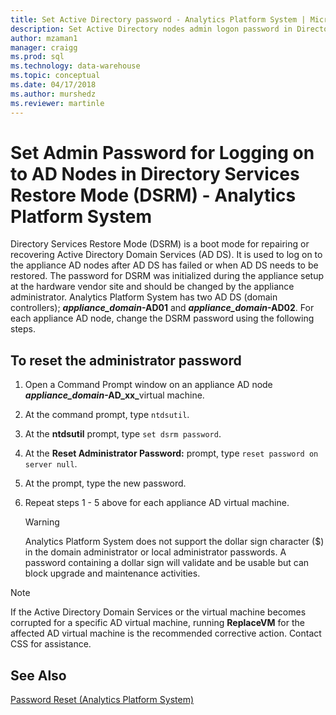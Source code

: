 ```yaml
---
title: Set Active Directory password - Analytics Platform System | Microsoft Docs
description: Set Active Directory nodes admin logon password in Directory Services Restore Mode in Analytics Platform System (APS).
author: mzaman1 
manager: craigg
ms.prod: sql
ms.technology: data-warehouse
ms.topic: conceptual
ms.date: 04/17/2018
ms.author: murshedz
ms.reviewer: martinle
---
```


# Set Admin Password for Logging on to AD Nodes in Directory Services Restore Mode (DSRM) - Analytics Platform System
Directory Services Restore Mode (DSRM) is a boot mode for repairing or recovering Active Directory Domain Services (AD DS). It is used to log on to the appliance AD nodes after AD DS has failed or when AD DS needs to be restored. The password for DSRM was initialized during the appliance setup at the hardware vendor site and should be changed by the appliance administrator. Analytics Platform System has two AD DS (domain controllers); **_appliance_domain_-AD01** and **_appliance_domain_-AD02**. For each appliance AD node, change the DSRM password using the following steps.  
  
## <a name="HowToDSRM"></a>To reset the administrator password  
  
1.  Open a Command Prompt window on an appliance AD node <strong>_appliance_domain_-AD_xx_</strong>virtual machine.  
  
2.  At the command prompt, type `ntdsutil`.  
  
3.  At the **ntdsutil** prompt, type `set dsrm password`.  
  
4.  At the **Reset Administrator Password:** prompt, type `reset password on server null`.  
  
5.  At the prompt, type the new password.  
  
6.  Repeat steps 1 - 5 above for each appliance AD virtual machine.  
  
    > [!WARNING]  
    > Analytics Platform System does not support the dollar sign character ($) in the domain administrator or local administrator passwords. A password containing a dollar sign will validate and be usable but can block upgrade and maintenance activities.  
  
> [!NOTE]  
> If the Active Directory Domain Services or the virtual machine becomes corrupted for a specific AD virtual machine, running **ReplaceVM** for the affected AD virtual machine is the recommended corrective action. Contact CSS for assistance.  
  
## See Also  
[Password Reset &#40;Analytics Platform System&#41;](password-reset.md)  
  
